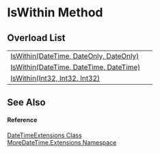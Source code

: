 # IsWithin Method


## Overload List
<table>
<tr>
<td><a href="3cc0906a-36d5-eb3a-ba03-d15b210cc1bf">IsWithin(DateTime, DateOnly, DateOnly)</a></td>
<td> </td></tr>
<tr>
<td><a href="69ba8728-c4ae-10e1-e55a-681a70609379">IsWithin(DateTime, DateTime, DateTime)</a></td>
<td> </td></tr>
<tr>
<td><a href="d71329e2-4a96-22f4-4649-f0b91060492b">IsWithin(Int32, Int32, Int32)</a></td>
<td> </td></tr>
</table>

## See Also


#### Reference
<a href="682bdb44-a4e9-d44e-48e8-a84d7e1f7167">DateTimeExtensions Class</a>  
<a href="3139ad8c-443b-c9bf-71c7-2dc294c1d234">MoreDateTime.Extensions Namespace</a>  
